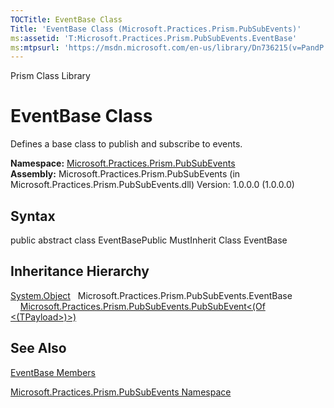 ```yaml
---
TOCTitle: EventBase Class
Title: 'EventBase Class (Microsoft.Practices.Prism.PubSubEvents)'
ms:assetid: 'T:Microsoft.Practices.Prism.PubSubEvents.EventBase'
ms:mtpsurl: 'https://msdn.microsoft.com/en-us/library/Dn736215(v=PandP.50)'
---
```


Prism Class Library

EventBase Class
===============

Defines a base class to publish and subscribe to events.

**Namespace:** [Microsoft.Practices.Prism.PubSubEvents](https://msdn.microsoft.com/n:microsoft.practices.prism.pubsubevents)
**Assembly:** Microsoft.Practices.Prism.PubSubEvents (in Microsoft.Practices.Prism.PubSubEvents.dll) Version: 1.0.0.0 (1.0.0.0)

## Syntax


<span id="syntaxToggle"></span>public abstract class EventBasePublic MustInherit Class EventBase

Inheritance Hierarchy
---------------------

<span id="familyToggle"></span>[System.Object](http://msdn2.microsoft.com/en-us/library/e5kfa45b)
  Microsoft.Practices.Prism.PubSubEvents.EventBase
    [Microsoft.Practices.Prism.PubSubEvents.PubSubEvent&lt;(Of &lt;(TPayload&gt;)&gt;)](https://msdn.microsoft.com/t:microsoft.practices.prism.pubsubevents.pubsubevent%601)

See Also
--------


[EventBase Members](https://msdn.microsoft.com/allmembers.t:microsoft.practices.prism.pubsubevents.eventbase)

[Microsoft.Practices.Prism.PubSubEvents Namespace](https://msdn.microsoft.com/n:microsoft.practices.prism.pubsubevents)
